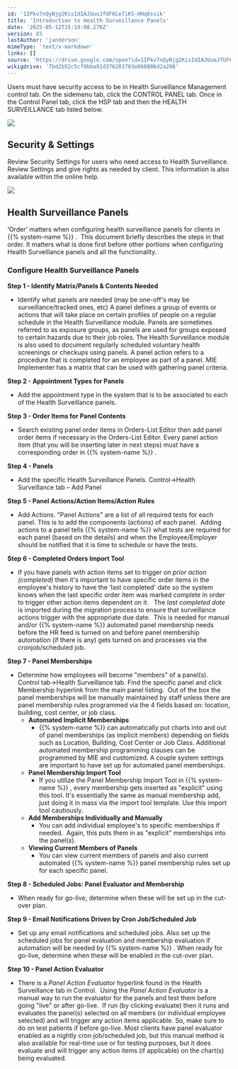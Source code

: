 ```yaml
---
id: '1IPkv7nQyNjg2KisIdIAJUuoJfUF6Le7iK5-HHq6ssik'
title: 'Introduction to Health Surveillance Panels'
date: '2025-05-12T15:19:08.276Z'
version: 85
lastAuthor: 'janderson'
mimeType: 'text/x-markdown'
links: []
source: 'https://drive.google.com/open?id=1IPkv7nQyNjg2KisIdIAJUuoJfUF6Le7iK5-HHq6ssik'
wikigdrive: '7bd2b52c5cf9bba91d376203703e860806d2a208'
---
```

Users must have security access to be in Health Surveillance Management control tab. On the sidemenu tab, click the CONTROL PANEL tab. Once in the Control Panel tab, click the HSP tab and then the HEALTH SURVEILLANCE tab listed below.

![](../introduction-to-health-surveillance-panels.assets/7fd697db4f15437a787391a079bbb627.png)

## Security & Settings

Review Security Settings for users who need access to Health Surveillance. Review Settings and give rights as needed by client. This information is also available within the online help.

![](../introduction-to-health-surveillance-panels.assets/963239a38c751779a3ce16c7b4baaee8.png)

## Health Surveillance Panels

‘Order' matters when configuring health surveillance panels for clients in {{% system-name %}} .  This document briefly describes the steps in that order. It matters what is done first before other portions when configuring Health Surveillance panels and all the functionality.

### Configure Health Surveillance Panels

**Step 1 - Identify Matrix/Panels & Contents Needed**

* Identify what panels are needed (may be one-off's may be surveillance/tracked ones, etc) A panel defines a group of events or actions that will take place on certain profiles of people on a regular schedule in the Health Surveillance module. Panels are sometimes referred to as exposure groups, as panels are used for groups exposed to certain hazards due to their job roles. The Health Surveillance module is also used to document regularly scheduled voluntary health screenings or checkups using panels. A panel action refers to a procedure that is completed for an employee as part of a panel. MIE Implementer has a matrix that can be used with gathering panel criteria.

**Step 2 - Appointment Types for Panels**

* Add the appointment type in the system that is to be associated to each of the Health Surveillance panels.

**Step 3 - Order Items for Panel Contents**

* Search existing panel order items in Orders-List Editor then add panel order items if necessary in the Orders-List Editor. Every panel action item (that you will be inserting later in next steps) must have a corresponding order in {{% system-name %}} .

**Step 4 - Panels**

* Add the specific Health Surveillance Panels. Control->Health Surveillance tab – Add Panel

**Step 5 - Panel Actions/Action Items/Action Rules**

* Add Actions. "Panel Actions" are a list of all required tests for each panel. This is to add the components (actions) of each panel.  Adding actions to a panel tells {{% system-name %}} what tests are required for each panel (based on the details) and when the Employee/Employer should be notified that it is time to schedule or have the tests.

**Step 6 - Completed Orders Import Tool**

* If you have panels with action items set to trigger on <em>prior action (completed)</em> then it's important to have specific order items in the employee's history to have the ‘last completed' date so the system knows when the last specific order item was marked complete in order to trigger other action items dependent on it.   The <em>last completed date</em> is imported during the migration process to ensure that surveillance actions trigger with the appropriate due date.  This is needed for manual and/or {{% system-name %}} automated panel membership needs before the HR feed is turned on and before panel membership automation (if there is any) gets turned on and processes via the cronjob/scheduled job.

**Step 7 - Panel Memberships**

* Determine how employees will become "members" of a panel(s). Control tab→Health Surveillance tab. Find the specific panel and click Membership hyperlink from the main panel listing.  Out of the box the panel memberships will be manually maintained by staff unless there are panel membership rules programmed via the 4 fields based on: location, building, cost center, or job class.
    * <strong>Automated Implicit Memberships</strong>
        * {{% system-name %}} can automatically put charts into and out of panel memberships (as implicit members) depending on fields such as Location, Building, Cost Center or Job Class. Additional automated membership programming clauses can be programmed by MIE and customized. A couple system settings are important to have set up for automated panel memberships.
    * <strong>Panel Membership Import Tool</strong>
        * If you utilize the Panel Membership Import Tool in {{% system-name %}} , every membership gets inserted as "explicit" using this tool. It's essentially the same as manual membership add, just doing it in mass via the import tool template. Use this import tool cautiously.
    * <strong>Add Memberships Individually and Manually</strong>
        * You can add individual employee's to specific memberships if needed.  Again, this puts them in as "explicit" memberships into the panel(s).
    * <strong>Viewing Current Members of Panels</strong>
        * You can view current members of panels and also current automated {{% system-name %}} panel membership rules set up for each specific panel.

**Step 8 - Scheduled Jobs: Panel Evaluator and Membership**

* When ready for go-live, determine when these will be set up in the cut-over plan.

**Step 9 - Email Notifications Driven by Cron Job/Scheduled Job**

* Set up any email notifications and scheduled jobs. Also set up the scheduled jobs for panel evaluation and membership evaluation if automation will be needed by {{% system-name %}} . When ready for go-live, determine when these will be enabled in the cut-over plan.

**Step 10 - Panel Action Evaluator**

* There is a <em>Panel Action Evaluator</em> hyperlink found in the Health Surveillance tab in Control.  Using the <em>Panel Action Evaluator</em> is a manual way to run the evaluator for the panels and test them before going "live" or after go-live.  If run (by clicking evaluate) then it runs and evaluates the panel(s) selected on all members (or individual employee selected) and will trigger any action items applicable. So, make sure to do on test patients if before go-live. Most clients have panel evaluator enabled as a nightly cron job/scheduled job, but this manual method is also available for real-time use or for testing purposes, but it does evaluate and will trigger any action items (if applicable) on the chart(s) being evaluated.
